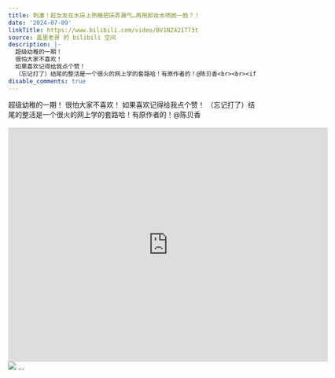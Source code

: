 ```yaml
---
title: 刺激！趁女友在水床上熟睡把床弄漏气…再用卸妆水喷她一脸？！
date: '2024-07-09'
linkTitle: https://www.bilibili.com/video/BV1NZ421T73t
source: 盖里老哥 的 bilibili 空间
description: |-
  超级幼稚的一期！
  很怕大家不喜欢！
  如果喜欢记得给我点个赞！
  （忘记打了）结尾的整活是一个很火的网上学的套路哈！有原作者的！@陈贝香<br><br><iframe src="https://www.bilibili.com/blackboard/html5mobileplayer.html?aid=1156122974&amp;high_quality=1&amp;autoplay=0" width="650" height="477" scrolling="no" border="0" frameborder="no" framespacing="0" allowfullscreen="true" referrerpolicy="no-referrer"></iframe><br><img src="http://i1.hdslb.com/bfs/archive/2aa707be2e3e52f145db9bb8ed943811d7222e45.jpg" referrerpolicy="no-referrer"> ...
disable_comments: true
---
```

超级幼稚的一期！
很怕大家不喜欢！
如果喜欢记得给我点个赞！
（忘记打了）结尾的整活是一个很火的网上学的套路哈！有原作者的！@陈贝香<br><br><iframe src="https://www.bilibili.com/blackboard/html5mobileplayer.html?aid=1156122974&amp;high_quality=1&amp;autoplay=0" width="650" height="477" scrolling="no" border="0" frameborder="no" framespacing="0" allowfullscreen="true" referrerpolicy="no-referrer"></iframe><br><img src="http://i1.hdslb.com/bfs/archive/2aa707be2e3e52f145db9bb8ed943811d7222e45.jpg" referrerpolicy="no-referrer"> ...